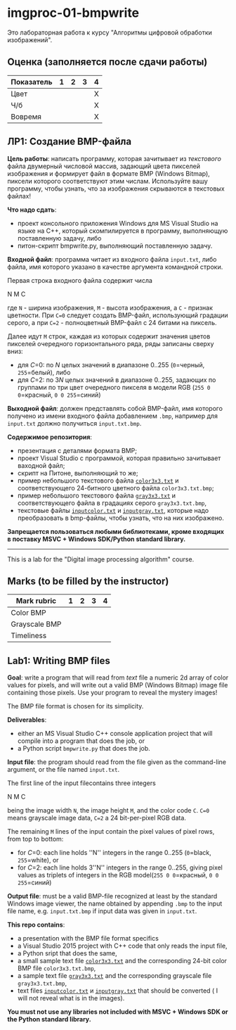 # imgproc-01-bmpwrite
Это лабораторная работа к курсу "Алгоритмы цифровой обработки изображений".

## Оценка (заполняется после сдачи работы)
| Показатель  | 1 |2 |3 |4 |
| -------|- |- |- |- |
| Цвет   |  |  |  |X |
| Ч/б    |  |  |  |X |
| Вовремя|  |  |  |X |

## ЛР1: Создание BMP-файла

**Цель работы**: написать программу, которая зачитывает из _текстового_ файла двумерный числовой массив, задающий цвета пикселей изображения и формирует файл в формате BMP (Windows Bitmap), пиксели которого соответствуют этим числам. Используйте вашу программу, чтобы узнать, что за изображения скрываются в текстовых файлах!

**Что надо сдать**: 
* проект консольного приложения Windows для MS Visual Studio на языке на С++, который скомпилируется в программу, выполняющую поставленную задачу, либо
* питон-скрипт bmpwrite.py, выполняющий поставленную задачу.

**Входной файл**: программа читает из входного файла `input.txt`, либо файла, имя которого указано в качестве аргумента командной строки.

Первая строка входного файла содержит числа 

  N M C 

где `N` - ширина изображения, `M` - высота изображения, а `C` - признак цветности. При `C=0` следует создать BMP-файл, использующий градации серого, а при  `C=2` - полноцветный BMP-файл с 24 битами на пиксель.

Далее идут `M` строк, каждая из которых содержит значения цветов пикселей очередного горизонтального ряда, ряды записаны сверху вниз:

* для *C*=0: по *N* целых значений в диапазоне 0..255 (`0`=черный, `255`=белый), либо
* для *C*=2: по 3*N* целых значений в диапазоне 0..255, задающих по группами по три цвет очередного пикселя в модели RGB (`255 0 0`=красный, `0 0 255`=синий)

**Выходной файл**: должен представлять собой ВMP-файл, имя которого получено из имени входного файла добавлением `.bmp`, например для `input.txt` должно получиться `input.txt.bmp`.

**Содержимое репозитория**: 
* презентация с деталями формата BMP;
* проект Visual Studio с программой, которая правильно зачитывает ваходной файл;  
* скрипт на Питоне, выполняющий то же;
* пример небольшого текстового файла [`color3x3.txt`](color3x3.txt) и соответствующего 24-битного цветного файла `color3x3.txt.bmp`;
* пример небольшого текстового файла [`gray3x3.txt`](gray3x3.txt) и соответствующего файла в градациях серого  `gray3x3.txt.bmp`,
* текстовые файлы [`inputcolor.txt`](inputcolor.txt) и [`inputgray.txt`](inputgray.txt), которые надо преобразовать в bmp-файлы, чтобы узнать, что на них изображено.

**Запрещается пользоваться любыми библиотеками, кроме входящих в поставку MSVC + Windows SDK/Python standard library.**

<hr>

This is a lab for the "Digital image processing algorithm" course.

## Marks (to be filled by the instructor)
| Mark rubric   |1 |2 |3 |4 |
| --------------|- |- |- |- |
| Color BMP     |  |  |  |  |
| Grayscale BMP |  |  |  |  |
| Timeliness    |  |  |  |  |

## Lab1: Writing BMP files

**Goal**: write a program that will read from _text_ file a numeric 2d array of color values for pixels, and will write out a valid BMP (Windows Bitmap) image file containing those pixels. Use your program to reveal the mystery images!

The BMP file format is chosen for its simplicity.
 
**Deliverables**: 

* either an MS Visual Studio C++ console application project that will compile into a program that does the job, or
* a Python script `bmpwrite.py` that does the job.

**Input file**: the program should read from the file given as the command-line argument, or the file named `input.txt`.

The first line of the input filecontains three integers 

  N M C 

being the image width `N`, the image height `M`, and the color code `C`. `C=0` means grayscale image data, `C=2` a 24 bit-per-pixel RGB data.

The remaining `M` lines of the input contain the pixel values of pixel rows, from top to bottom:

* for *C*=0: each line holds ''N'' integers in the range 0..255 (`0`=black, `255`=white), or
* for *C*=2: each line holds 3''N'' integers in the range 0..255, giving pixel values as triplets of integers in the RGB model(`255 0 0`=красный, `0 0 255`=синий)

**Output file**: must be a valid ВMP-file recognized at least by the standard Windows image viewer, the name obtained by appending `.bmp` to the input file name, e.g.  `input.txt.bmp` if input data was given in `input.txt`.

**This repo contains**: 
* a presentation with the BMP file format specifics
* a Visual Studio 2015 project with C++ code that only reads the input file,  
* a Python sript that does the same,
* a small sample text file [`color3x3.txt`](color3x3.txt) and the corresponding 24-bit color BMP file `color3x3.txt.bmp`,
* a sample text file [`gray3x3.txt`](gray3x3.txt) and the corresponding grayscale file  `gray3x3.txt.bmp`,
* text files [`inputcolor.txt`](inputcolor.txt) и [`inputgray.txt`](inputgray.txt) that should be converted ( I will not reveal what is in the images).

**You must not use any libraries not included with MSVC + Windows SDK or the Python standard library.**
